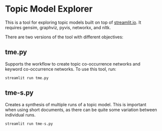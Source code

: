 # Topic Model Explorer

This is a tool for exploring topic models built on top of [streamlit.io](https://www.streamlit.io). It requires gensim, graphviz, pyvis, networkx, and nltk.

There are two versions of the tool with different objectives:

## tme.py

Supports the workflow to create topic co-occurrence networks and keyword co-occurrence networks. To use this tool, run:

```
streamlit run tme.py
```

## tme-s.py 

Creates a synthesis of multiple runs of a topic model. This is important when using short documents, as there can be quite some variation between individual runs.

```
streamlit run tme-s.py
```